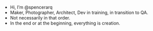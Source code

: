 - Hi, I’m @spencerarq
- Maker, Photographer, Architect, Dev in training, in transition to QA. 
- Not necessarily in that order. 
- In the end or at the beginning, everything is creation.

